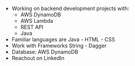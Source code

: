 - Working on backend development projects with:
  - AWS DynamoDB
  - AWS Lambda
  - REST API
  - Java
- Familiar languages are Java - HTML - CSS
- Work with Frameworks String - Dagger
- Database: AWS DynamoDB
- Reachout on LinkedIn 
